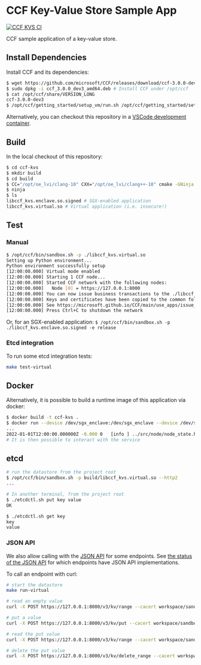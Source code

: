 # CCF Key-Value Store Sample App

[![CCF KVS CI](https://github.com/microsoft/ccf-kvs/actions/workflows/ci.yml/badge.svg)](https://github.com/microsoft/ccf-kvs/actions/workflows/ci.yml)

CCF sample application of a key-value store.

## Install Dependencies

Install CCF and its dependencies:

```bash
$ wget https://github.com/microsoft/CCF/releases/download/ccf-3.0.0-dev3/ccf_3.0.0_dev3_amd64.deb
$ sudo dpkg -i ccf_3.0.0_dev3_amd64.deb # Install CCF under /opt/ccf
$ cat /opt/ccf/share/VERSION_LONG
ccf-3.0.0-dev3
$ /opt/ccf/getting_started/setup_vm/run.sh /opt/ccf/getting_started/setup_vm/app-dev.yml  # Install dependencies
```

Alternatively, you can checkout this repository in a [VSCode development container](https://code.visualstudio.com/docs/remote/containers).

## Build

In the local checkout of this repository:

```bash
$ cd ccf-kvs
$ mkdir build
$ cd build
$ CC="/opt/oe_lvi/clang-10" CXX="/opt/oe_lvi/clang++-10" cmake -GNinja ..
$ ninja
$ ls
libccf_kvs.enclave.so.signed # SGX-enabled application
libccf_kvs.virtual.so # Virtual application (i.e. insecure!)
```

## Test

### Manual

```bash
$ /opt/ccf/bin/sandbox.sh -p ./libccf_kvs.virtual.so
Setting up Python environment...
Python environment successfully setup
[12:00:00.000] Virtual mode enabled
[12:00:00.000] Starting 1 CCF node...
[12:00:00.000] Started CCF network with the following nodes:
[12:00:00.000]   Node [0] = https://127.0.0.1:8000
[12:00:00.000] You can now issue business transactions to the ./libccf_kvs.virtual.so application
[12:00:00.000] Keys and certificates have been copied to the common folder: .../ccf-kvs/build/workspace/sandbox_common
[12:00:00.000] See https://microsoft.github.io/CCF/main/use_apps/issue_commands.html for more information
[12:00:00.000] Press Ctrl+C to shutdown the network
```

Or, for an SGX-enabled application: `$ /opt/ccf/bin/sandbox.sh -p ./libccf_kvs.enclave.so.signed -e release`

### Etcd integration

To run some etcd integration tests:

```sh
make test-virtual
```

## Docker

Alternatively, it is possible to build a runtime image of this application via docker:

```bash
$ docker build -t ccf-kvs .
$ docker run --device /dev/sgx_enclave:/dev/sgx_enclave --device /dev/sgx_provision:/dev/sgx_provision -v /dev/sgx:/dev/sgx ccf-kvs
...
2022-01-01T12:00:00.000000Z -0.000 0   [info ] ../src/node/node_state.h:1790        | Network TLS connections now accepted
# It is then possible to interact with the service
```

## etcd

```bash
# run the datastore from the project root
$ /opt/ccf/bin/sandbox.sh -p build/libccf_kvs.virtual.so --http2
...

# In another terminal, from the project root
$ ./etcdctl.sh put key value
OK

$ ./etcdctl.sh get key
key
value
```

### JSON API

We also allow calling with the [JSON API](https://etcd.io/docs/v3.5/dev-guide/api_grpc_gateway/) for some endpoints.
See [the status of the JSON API](https://github.com/microsoft/ccf-kvs/issues/50) for which endpoints have JSON API implementations.

To call an endpoint with curl:

```sh
# start the datastore
make run-virtual

# read an empty value
curl -X POST https://127.0.0.1:8000/v3/kv/range --cacert workspace/sandbox_common/service_cert.pem --key workspace/sandbox_common/user0_privk.pem --cert workspace/sandbox_common/user0_cert.pem  -H "content-type: application/json" -i --data-binary '{"key":"hello"}'

# put a value
curl -X POST https://127.0.0.1:8000/v3/kv/put --cacert workspace/sandbox_common/service_cert.pem --key workspace/sandbox_common/user0_privk.pem --cert workspace/sandbox_common/user0_cert.pem  -H "content-type: application/json" -i --data-binary '{"key":"hello","value":"world"}'

# read the put value
curl -X POST https://127.0.0.1:8000/v3/kv/range --cacert workspace/sandbox_common/service_cert.pem --key workspace/sandbox_common/user0_privk.pem --cert workspace/sandbox_common/user0_cert.pem  -H "content-type: application/json" -i --data-binary '{"key":"hello"}'

# delete the put value
curl -X POST https://127.0.0.1:8000/v3/kv/delete_range --cacert workspace/sandbox_common/service_cert.pem --key workspace/sandbox_common/user0_privk.pem --cert workspace/sandbox_common/user0_cert.pem  -H "content-type: application/json" -i --data-binary '{"key":"hello"}'
```
